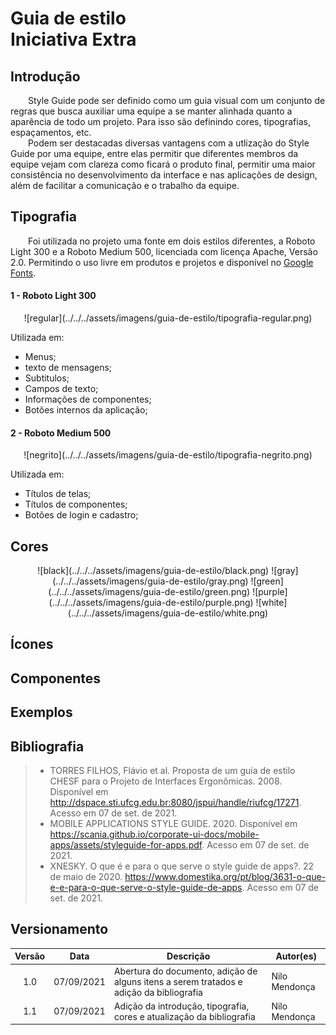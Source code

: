 # Guia de estilo <br> <span class="rotulo-extra">Iniciativa Extra</span>

## Introdução
&emsp;&emsp;Style Guide pode ser definido como um guia visual com um conjunto de regras que busca auxiliar uma equipe a se manter alinhada quanto a aparência de todo um projeto. Para isso são definindo cores, tipografias, espaçamentos, etc.<br>
&emsp;&emsp;Podem ser destacadas diversas vantagens com a utlização do Style Guide por uma equipe, entre elas permitir que diferentes membros da equipe vejam com clareza como ficará o produto final, permitir uma maior consistência no desenvolvimento da interface e nas aplicações de design, além de facilitar a comunicação e o trabalho da equipe.<br>

<!--## Logo -->

## Tipografia
&emsp;&emsp;Foi utilizada no projeto uma fonte em dois estilos diferentes, a Roboto Light 300 e a Roboto Medium 500, licenciada com licença Apache, Versão 2.0. Permitindo o uso livre em produtos e projetos e disponível no [Google Fonts](https://fonts.google.com/specimen/Roboto?preview.text=Curumim&preview.text_type=custom#standard-styles).

#### 1 - Roboto Light 300
<center>
	<span class="img-guia-de-estilo-tipografia">![regular](../../../assets/imagens/guia-de-estilo/tipografia-regular.png)</span>
</center>

Utilizada em:

- Menus;
- texto de mensagens;
- Subtitulos;
- Campos de texto;
- Informações de componentes;
- Botões internos da aplicação;

#### 2 - Roboto Medium 500
<center>
	<span class="img-guia-de-estilo-tipografia">![negrito](../../../assets/imagens/guia-de-estilo/tipografia-negrito.png)</span>
</center>

Utilizada em:

- Títulos de telas;
- Títulos de componentes;
- Botões de login e cadastro;

## Cores
<center>
	<span class="img-guia-de-estilo">![black](../../../assets/imagens/guia-de-estilo/black.png)</span>
	<span class="img-guia-de-estilo">![gray](../../../assets/imagens/guia-de-estilo/gray.png)</span>
	<span class="img-guia-de-estilo">![green](../../../assets/imagens/guia-de-estilo/green.png)</span>
	<span class="img-guia-de-estilo">![purple](../../../assets/imagens/guia-de-estilo/purple.png)</span>
	<span class="img-guia-de-estilo">![white](../../../assets/imagens/guia-de-estilo/white.png)</span>
</center>

## Ícones

## Componentes

## Exemplos

## Bibliografia
> - TORRES FILHOS, Flávio et al. Proposta de um guia de estilo CHESF para o Projeto de Interfaces Ergonômicas. 2008. Disponível em <http://dspace.sti.ufcg.edu.br:8080/jspui/handle/riufcg/17271>. Acesso em 07 de set. de 2021.
> - MOBILE APPLICATIONS STYLE GUIDE. 2020. Disponível em <https://scania.github.io/corporate-ui-docs/mobile-apps/assets/styleguide-for-apps.pdf>. Acesso em 07 de set. de 2021.
> - XNESKY. O que é e para o que serve o style guide de apps?. 22 de maio de 2020. <https://www.domestika.org/pt/blog/3631-o-que-e-e-para-o-que-serve-o-style-guide-de-apps>. Acesso em 07 de set. de 2021.

## Versionamento
| Versão | Data | Descrição | Autor(es) |
| :-: | -- | -- | -- |
| 1.0 | 07/09/2021 | Abertura do documento, adição de alguns itens a serem tratados e adição da bibliografia | Nilo Mendonça |
| 1.1 | 07/09/2021 | Adição da introdução, tipografia, cores e atualização da bibliografia | Nilo Mendonça |